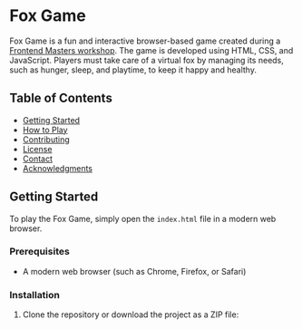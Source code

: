 # Fox Game

Fox Game is a fun and interactive browser-based game created during a [Frontend Masters workshop](https://frontendmasters.com/courses/front-end-game/). The game is developed using HTML, CSS, and JavaScript. Players must take care of a virtual fox by managing its needs, such as hunger, sleep, and playtime, to keep it happy and healthy.

## Table of Contents

- [Getting Started](#getting-started)
- [How to Play](#how-to-play)
- [Contributing](#contributing)
- [License](#license)
- [Contact](#contact)
- [Acknowledgments](#acknowledgments)

## Getting Started

To play the Fox Game, simply open the `index.html` file in a modern web browser.

### Prerequisites

- A modern web browser (such as Chrome, Firefox, or Safari)

### Installation

1. Clone the repository or download the project as a ZIP file:
